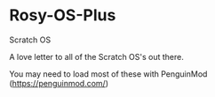 # Rosy-OS-Plus
Scratch OS

A love letter to all of the Scratch OS's out there. 

You may need to load most of these with PenguinMod (https://penguinmod.com/)
